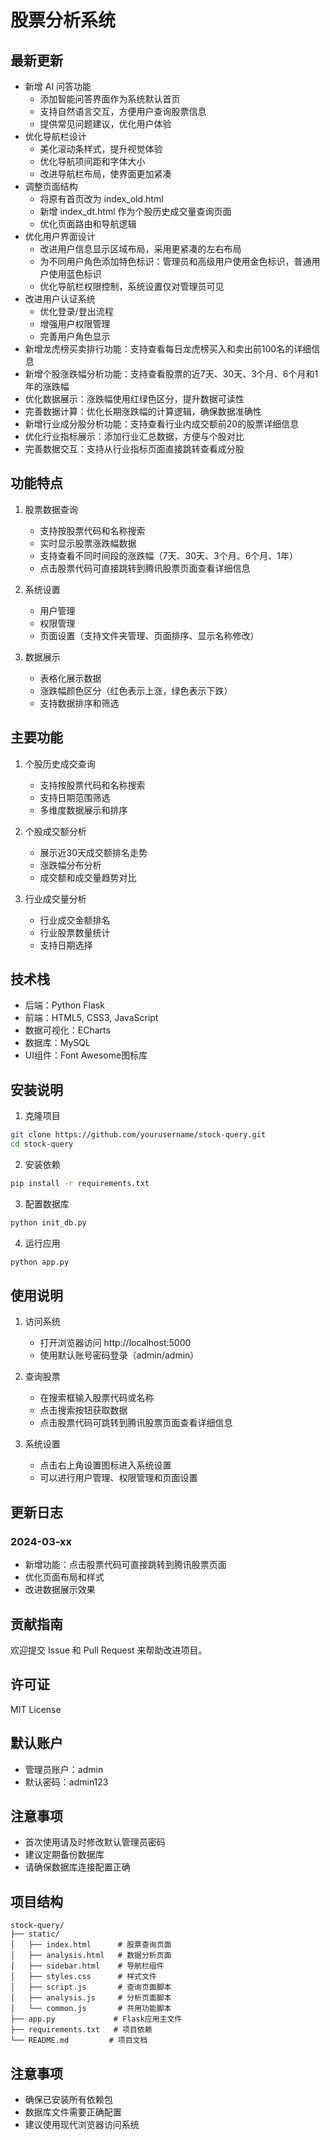 # 股票分析系统

## 最新更新
- 新增 AI 问答功能
  - 添加智能问答界面作为系统默认首页
  - 支持自然语言交互，方便用户查询股票信息
  - 提供常见问题建议，优化用户体验
- 优化导航栏设计
  - 美化滚动条样式，提升视觉体验
  - 优化导航项间距和字体大小
  - 改进导航栏布局，使界面更加紧凑
- 调整页面结构
  - 将原有首页改为 index_old.html
  - 新增 index_dt.html 作为个股历史成交量查询页面
  - 优化页面路由和导航逻辑
- 优化用户界面设计
  - 改进用户信息显示区域布局，采用更紧凑的左右布局
  - 为不同用户角色添加特色标识：管理员和高级用户使用金色标识，普通用户使用蓝色标识
  - 优化导航栏权限控制，系统设置仅对管理员可见
- 改进用户认证系统
  - 优化登录/登出流程
  - 增强用户权限管理
  - 完善用户角色显示
- 新增龙虎榜买卖排行功能：支持查看每日龙虎榜买入和卖出前100名的详细信息
- 新增个股涨跌幅分析功能：支持查看股票的近7天、30天、3个月、6个月和1年的涨跌幅
- 优化数据展示：涨跌幅使用红绿色区分，提升数据可读性
- 完善数据计算：优化长期涨跌幅的计算逻辑，确保数据准确性
- 新增行业成分股分析功能：支持查看行业内成交额前20的股票详细信息
- 优化行业指标展示：添加行业汇总数据，方便与个股对比
- 完善数据交互：支持从行业指标页面直接跳转查看成分股

## 功能特点

1. 股票数据查询
   - 支持按股票代码和名称搜索
   - 实时显示股票涨跌幅数据
   - 支持查看不同时间段的涨跌幅（7天、30天、3个月、6个月、1年）
   - 点击股票代码可直接跳转到腾讯股票页面查看详细信息

2. 系统设置
   - 用户管理
   - 权限管理
   - 页面设置（支持文件夹管理、页面排序、显示名称修改）

3. 数据展示
   - 表格化展示数据
   - 涨跌幅颜色区分（红色表示上涨，绿色表示下跌）
   - 支持数据排序和筛选

## 主要功能

1. 个股历史成交查询
   - 支持按股票代码和名称搜索
   - 支持日期范围筛选
   - 多维度数据展示和排序

2. 个股成交额分析
   - 展示近30天成交额排名走势
   - 涨跌幅分布分析
   - 成交额和成交量趋势对比

3. 行业成交量分析
   - 行业成交金额排名
   - 行业股票数量统计
   - 支持日期选择

## 技术栈

- 后端：Python Flask
- 前端：HTML5, CSS3, JavaScript
- 数据可视化：ECharts
- 数据库：MySQL
- UI组件：Font Awesome图标库

## 安装说明

1. 克隆项目
```bash
git clone https://github.com/yourusername/stock-query.git
cd stock-query
```

2. 安装依赖
```bash
pip install -r requirements.txt
```

3. 配置数据库
```bash
python init_db.py
```

4. 运行应用
```bash
python app.py
```

## 使用说明

1. 访问系统
   - 打开浏览器访问 http://localhost:5000
   - 使用默认账号密码登录（admin/admin）

2. 查询股票
   - 在搜索框输入股票代码或名称
   - 点击搜索按钮获取数据
   - 点击股票代码可跳转到腾讯股票页面查看详细信息

3. 系统设置
   - 点击右上角设置图标进入系统设置
   - 可以进行用户管理、权限管理和页面设置

## 更新日志

### 2024-03-xx
- 新增功能：点击股票代码可直接跳转到腾讯股票页面
- 优化页面布局和样式
- 改进数据展示效果

## 贡献指南

欢迎提交 Issue 和 Pull Request 来帮助改进项目。

## 许可证

MIT License

## 默认账户
- 管理员账户：admin
- 默认密码：admin123

## 注意事项
- 首次使用请及时修改默认管理员密码
- 建议定期备份数据库
- 请确保数据库连接配置正确

## 项目结构

```
stock-query/
├── static/
│   ├── index.html      # 股票查询页面
│   ├── analysis.html   # 数据分析页面
│   ├── sidebar.html    # 导航栏组件
│   ├── styles.css      # 样式文件
│   ├── script.js       # 查询页面脚本
│   ├── analysis.js     # 分析页面脚本
│   └── common.js       # 共用功能脚本
├── app.py             # Flask应用主文件
├── requirements.txt   # 项目依赖
└── README.md         # 项目文档
```

## 注意事项

- 确保已安装所有依赖包
- 数据库文件需要正确配置
- 建议使用现代浏览器访问系统 